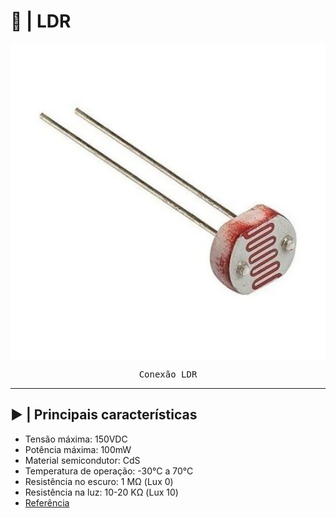 # 🔦 | LDR

<kbd>
  <img src = "img/ldr.png">
</p>
  <p align = center>
    Conexão LDR
  </p>
</kbd>

---

## ▶️ | Principais características

- Tensão máxima: 150VDC
- Potência máxima: 100mW
- Material semicondutor: CdS
- Temperatura de operação:  -30°C a 70°C
- Resistência no escuro: 1 MΩ (Lux 0)
- Resistência na luz: 10-20 KΩ (Lux 10)
- [Referência](https://www.makerhero.com/produto/sensor-de-luminosidade-ldr-5mm/)
